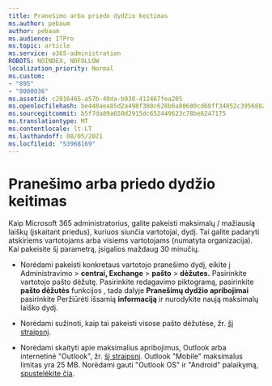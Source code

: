 ```yaml
---
title: Pranešimo arba priedo dydžio keitimas
ms.author: pebaum
author: pebaum
ms.audience: ITPro
ms.topic: article
ms.service: o365-administration
ROBOTS: NOINDEX, NOFOLLOW
localization_priority: Normal
ms.custom:
- "895"
- "8000036"
ms.assetid: c2016465-a57b-40da-b938-412467fea205
ms.openlocfilehash: be448aea85d2a498f380c628b6a80680cd68ff34852c39568b227ede3f1c2c24
ms.sourcegitcommit: b5f7da89a650d2915dc652449623c78be6247175
ms.translationtype: MT
ms.contentlocale: lt-LT
ms.lasthandoff: 08/05/2021
ms.locfileid: "53968169"
---
```

# <a name="changing-message-or-attachment-size"></a>Pranešimo arba priedo dydžio keitimas

Kaip Microsoft 365 administratorius, galite pakeisti maksimalų / mažiausią laiškų (įskaitant priedus), kuriuos siunčia vartotojai, dydį. Tai galite padaryti atskiriems vartotojams arba visiems vartotojams (numatyta organizacija). Kai pakeisite šį parametrą, įsigalios maždaug 30 minučių.
  
- Norėdami pakeisti konkretaus vartotojo pranešimo dydį,  eikite į Administravimo \> **centrai, Exchange** \> **pašto** \> **dėžutes.** Pasirinkite vartotojo pašto dėžutę. Pasirinkite redagavimo piktogramą, pasirinkite **pašto dėžutės** funkcijos , tada dalyje **Pranešimų dydžio apribojimai** pasirinkite Peržiūrėti išsamią **informaciją** ir nurodykite naują maksimalų laiško dydį.

- Norėdami sužinoti, kaip tai pakeisti visose pašto dėžutėse, žr. [šį straipsnį](https://www.microsoft.com/microsoft-365/blog/2015/04/15/office-365-now-supports-larger-email-messages-up-to-150-mb/).

- Norėdami skaityti apie maksimalius apribojimus, Outlook arba internetinė "Outlook", žr. [šį straipsnį](https://technet.microsoft.com/library/exchange-online-limits.aspx#MessageLimits). Outlook "Mobile" maksimalus limitas yra 25 MB. Norėdami gauti "Outlook OS" ir "Android" palaikymą, [spustelėkite čia](https://support.office.com/article/Get-in-app-help-for-Outlook-for-iOS-and-Android-218a22d1-9fa5-4889-b689-de1c63493243).
